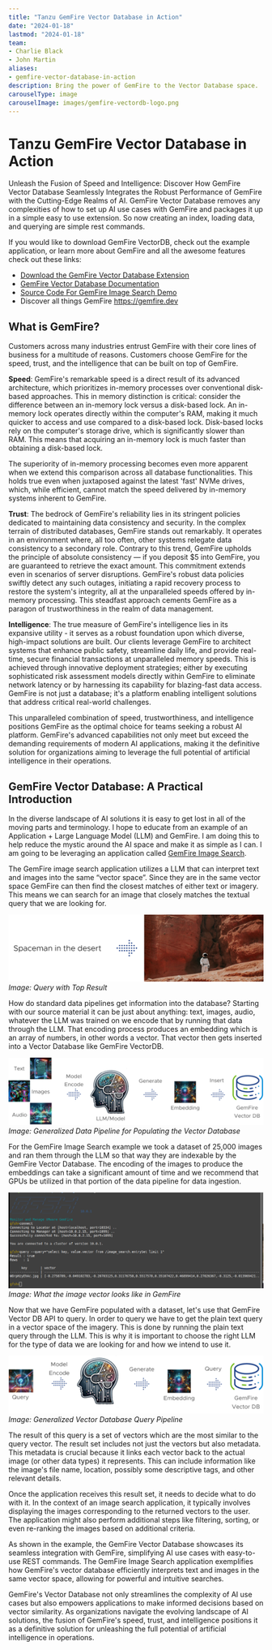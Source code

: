 ```yaml
---
title: "Tanzu GemFire Vector Database in Action"
date: "2024-01-18"
lastmod: "2024-01-18"
team:
- Charlie Black
- John Martin
aliases:
- gemfire-vector-database-in-action
description: Bring the power of GemFire to the Vector Database space.
carouselType: image
carouselImage: images/gemfire-vectordb-logo.png
--- 
```


# Tanzu GemFire Vector Database in Action

Unleash the Fusion of Speed and Intelligence: Discover How GemFire Vector Database Seamlessly Integrates the Robust Performance of GemFire with the Cutting-Edge Realms of AI.  GemFire Vector Database removes any complexities of how to set up AI use cases with GemFire and packages it up in a simple easy to use extension.  So now creating an index, loading data, and querying are simple rest commands.  

If you would like to download GemFire VectorDB, check out the example application, or learn more about GemFire and all the awesome features check out these links:

* [Download the GemFire Vector Database Extension](https://network.tanzu.vmware.com/products/gemfire-vectordb/)
* [GemFire Vector Database Documentation](https://docs.vmware.com/en/VMware-GemFire-VectorDB/1.0/gemfire-vectordb/overview.html)
* [Source Code For GemFire Image Search Demo](https://github.com/gemfire/gemfire-examples/tree/main/extensions/gemfireVectorDatabase/imageSearch) 
* Discover all things GemFire https://gemfire.dev 

## What is GemFire?

Customers across many industries entrust GemFire with their core lines of business for a multitude of reasons.   Customers choose GemFire for the speed, trust, and the intelligence that can be built on top of GemFire.   

**Speed**: GemFire's remarkable speed is a direct result of its advanced architecture, which prioritizes in-memory processes over conventional disk-based approaches. This in memory distinction is critical: consider the difference between an in-memory lock versus a disk-based lock.   An in-memory lock operates directly within the computer's RAM, making it much quicker to access and use compared to a disk-based lock. Disk-based locks rely on the computer's storage drive, which is significantly slower than RAM. This means that acquiring an in-memory lock is much faster than obtaining a disk-based lock. 

The superiority of in-memory processing becomes even more apparent when we extend this comparison across all database functionalities. This holds true even when juxtaposed against the latest 'fast' NVMe drives, which, while efficient, cannot match the speed delivered by in-memory systems inherent to GemFire.

**Trust**: The bedrock of GemFire's reliability lies in its stringent policies dedicated to maintaining data consistency and security. In the complex terrain of distributed databases, GemFire stands out remarkably. It operates in an environment where, all too often, other systems relegate data consistency to a secondary role. Contrary to this trend, GemFire upholds the principle of absolute consistency — if you deposit $5 into GemFire, you are guaranteed to retrieve the exact amount. This commitment extends even in scenarios of server disruptions. GemFire's robust data policies swiftly detect any such outages, initiating a rapid recovery process to restore the system's integrity, all at the unparalleled speeds offered by in-memory processing. This steadfast approach cements GemFire as a paragon of trustworthiness in the realm of data management.

**Intelligence**: The true measure of GemFire's intelligence lies in its expansive utility - it serves as a robust foundation upon which diverse, high-impact solutions are built. Our clients leverage GemFire to architect systems that enhance public safety, streamline daily life, and provide real-time, secure financial transactions at unparalleled memory speeds. This is achieved through innovative deployment strategies; either by executing sophisticated risk assessment models directly within GemFire to eliminate network latency or by harnessing its capability for blazing-fast data access. GemFire is not just a database; it's a platform enabling intelligent solutions that address critical real-world challenges.

This unparalleled combination of speed, trustworthiness, and intelligence positions GemFire as the optimal choice for teams seeking a robust AI platform. GemFire's advanced capabilities not only meet but exceed the demanding requirements of modern AI applications, making it the definitive solution for organizations aiming to leverage the full potential of artificial intelligence in their operations.

## GemFire Vector Database: A Practical Introduction

In the diverse landscape of AI solutions it is easy to get lost in all of the moving parts and terminology.  I hope to educate from an example of an Application + Large Language Model (LLM) and GemFire.   I am doing this to help reduce the mystic around the AI space and make it as simple as I can.   I am going to be leveraging an application called [GemFire Image Search](https://gemfire.dev/examples/java/using-a-cache-writer/).  

The GemFire  image search application utilizes a LLM that can interpret text and images into the same “vector space”.   Since they are in the same vector space GemFire can then find the closest matches of either text or imagery.   This means we can search for an image that closely matches the textual query that we are looking for.   


![Query with Top Result](images/gemfire-vectordb-spaceman-desert.png)
*Image: Query with Top Result*

How do standard data pipelines get information into the database?   Starting with our source material it can be just about anything: text, images, audio, whatever the LLM was trained on we encode that by running that data through the LLM.   That encoding process produces an embedding which is an array of numbers, in other words a vector.   That vector then gets inserted into a Vector Database like GemFire VectorDB.

![Generalized Data Pipeline for Populating the Vector Database](images/gemfire-vectordb-encoding-pipeline.png)
*Image: Generalized Data Pipeline for Populating the Vector Database*

For the GemFire Image Search example we took a dataset of 25,000 images and ran them through the LLM so that way they are indexable by the GemFire Vector Database.  The encoding of the images to produce the embeddings can take a significant amount of time and we recommend that GPUs be utilized in that portion of the data pipeline for data ingestion.


![What the image vector looks like in GemFire](images/gemfire-vectordb-gfsh-query.png)
*Image: What the image vector looks like in GemFire*

Now that we have GemFire populated with a dataset, let's use that GemFire Vector DB API to query.  In order to query we have to get the plain text query in a vector space of the imagery.    This is done by running the plain text query through the LLM.  This is why it is important to choose the right LLM for the type of data we are looking for and how we intend to use it.   

![Generalized Vector Database Query Pipeline](images/gemfire-vectordb-query-pipeline.png)
*Image: Generalized Vector Database Query Pipeline*

The result of this query is a set of vectors which are the most similar to the query vector. The result set includes not just the vectors but also metadata. This metadata is crucial because it links each vector back to the actual image (or other data types) it represents. This can include information like the image's file name, location, possibly some descriptive tags, and other relevant details.

Once the application receives this result set, it needs to decide what to do with it. In the context of an image search application, it typically involves displaying the images corresponding to the returned vectors to the user. The application might also perform additional steps like filtering, sorting, or even re-ranking the images based on additional criteria.

As shown in the example, the GemFire Vector Database showcases its seamless integration with GemFire, simplifying AI use cases with easy-to-use REST commands. The GemFire Image Search application exemplifies how GemFire's vector database efficiently interprets text and images in the same vector space, allowing for powerful and intuitive searches.

GemFire's Vector Database not only streamlines the complexity of AI use cases but also empowers applications to make informed decisions based on vector similarity. As organizations navigate the evolving landscape of AI solutions, the fusion of GemFire's speed, trust, and intelligence positions it as a definitive solution for unleashing the full potential of artificial intelligence in operations.
